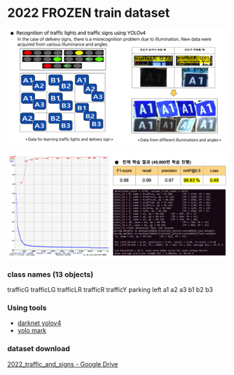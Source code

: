 # 2022 FROZEN train dataset

![스크린샷 2023-03-02 11.26.35.png](2022%20FROZEN%20train%20dataset%20839e1892b31d4728b42a803d4d69b4b6/%25E1%2584%2589%25E1%2585%25B3%25E1%2584%258F%25E1%2585%25B3%25E1%2584%2585%25E1%2585%25B5%25E1%2586%25AB%25E1%2584%2589%25E1%2585%25A3%25E1%2586%25BA_2023-03-02_11.26.35.png)

![스크린샷 2023-03-02 11.39.31.png](2022%20FROZEN%20train%20dataset%20839e1892b31d4728b42a803d4d69b4b6/%25E1%2584%2589%25E1%2585%25B3%25E1%2584%258F%25E1%2585%25B3%25E1%2584%2585%25E1%2585%25B5%25E1%2586%25AB%25E1%2584%2589%25E1%2585%25A3%25E1%2586%25BA_2023-03-02_11.39.31.png)

### class names (13 objects)

trafficG
trafficLG
trafficLR
trafficR
trafficY
parking
left
a1
a2
a3
b1
b2
b3

### Using tools

- [darknet yolov4](https://github.com/AlexeyAB/darknet)
- [yolo mark](https://github.com/AlexeyAB/Yolo_mark)

### dataset download

[2022_traffic_and_signs - Google Drive](https://drive.google.com/drive/folders/1MpI5Uga_N88fJUyVGJq98AzXQ9STzRt-?usp=share_link)